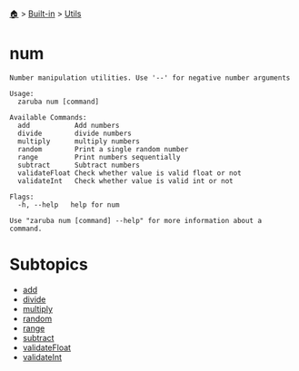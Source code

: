 <!--startTocHeader-->
[🏠](../../../README.md) > [Built-in](../../README.md) > [Utils](../README.md)
# num
<!--endTocHeader-->

```
Number manipulation utilities. Use '--' for negative number arguments

Usage:
  zaruba num [command]

Available Commands:
  add           Add numbers
  divide        divide numbers
  multiply      multiply numbers
  random        Print a single random number
  range         Print numbers sequentially
  subtract      Subtract numbers
  validateFloat Check whether value is valid float or not
  validateInt   Check whether value is valid int or not

Flags:
  -h, --help   help for num

Use "zaruba num [command] --help" for more information about a command.

```

<!--startTocSubtopic-->
# Subtopics
- [add](add.md)
- [divide](divide.md)
- [multiply](multiply.md)
- [random](random.md)
- [range](range.md)
- [subtract](subtract.md)
- [validateFloat](validate-float.md)
- [validateInt](validate-int.md)
<!--endTocSubtopic-->